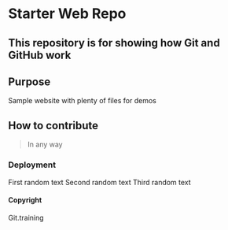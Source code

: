 # Starter Web Repo

This repository is for showing how Git and GitHub work
------------------------------------------------------

## Purpose

Sample website with plenty of files for demos

## How to contribute
> In any way

### Deployment
First random text
Second random text
Third random text

#### Copyright
Git.training